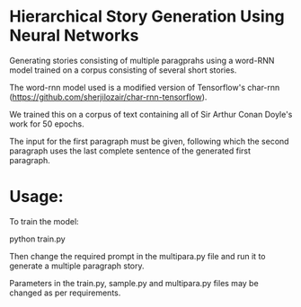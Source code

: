 # Hierarchical Story Generation Using Neural Networks
Generating stories consisting of multiple paragprahs using a word-RNN model trained on a corpus consisting of several short stories.

The word-rnn model used is a modified version of Tensorflow's char-rnn (https://github.com/sherjilozair/char-rnn-tensorflow).

We trained this on a corpus of text containing all of Sir Arthur Conan Doyle's work for 50 epochs.

The input for the first paragraph must be given, following which the second paragraph uses the last complete sentence of the generated first paragraph.

# Usage:
To train the model:

python train.py

Then change the required prompt in the multipara.py file and run it to generate a multiple paragraph story.

Parameters in the train.py, sample.py and multipara.py files may be changed as per requirements.

